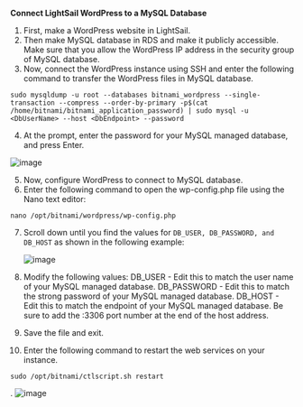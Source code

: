 **Connect LightSail WordPress to a MySQL Database**

1.	First, make a WordPress website in LightSail.
2.	Then make MySQL database in RDS and make it publicly accessible. Make sure that you allow the WordPress IP address in the security group of MySQL database.
3.	Now, connect the WordPress instance using SSH and enter the following command to transfer the WordPress files in MySQL database.
```
sudo mysqldump -u root --databases bitnami_wordpress --single-transaction --compress --order-by-primary -p$(cat /home/bitnami/bitnami_application_password) | sudo mysql -u <DbUserName> --host <DbEndpoint> --password
```
4.	At the prompt, enter the password for your MySQL managed database, and press Enter.

  ![image](https://user-images.githubusercontent.com/73180656/214893649-11c7ea6e-7278-41ba-9bc9-dc196a74ab29.png)

5.	Now, configure WordPress to connect to MySQL database.
6.	Enter the following command to open the wp-config.php file using the Nano text editor:
```
nano /opt/bitnami/wordpress/wp-config.php
```
7.	Scroll down until you find the values for ```DB_USER, DB_PASSWORD, and DB_HOST``` as shown in the following example:

    ![image](https://user-images.githubusercontent.com/73180656/214893910-2d2df62d-4b8b-439b-886b-88500af09adc.png)

8.	Modify the following values:
DB_USER - Edit this to match the user name of your MySQL managed database. 
DB_PASSWORD - Edit this to match the strong password of your MySQL managed database. 
DB_HOST - Edit this to match the endpoint of your MySQL managed database. Be sure to add the :3306 port number at the end of the host address.
9.	Save the file and exit.
10.	 Enter the following command to restart the web services on your instance.
```
sudo /opt/bitnami/ctlscript.sh restart
```
.
    ![image](https://user-images.githubusercontent.com/73180656/214894537-7e1ce14a-1511-46ff-becb-dfa185d4bd30.png)

